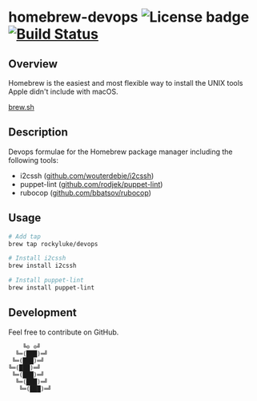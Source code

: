 # homebrew-devops ![License badge][license-img] [![Build Status][build-img]][build-url]

## Overview

Homebrew is the easiest  and most flexible way to install  the UNIX tools Apple
didn't include with macOS.

[brew.sh](https://brew.sh/)

## Description

Devops formulae for the Homebrew package manager including the following tools:

* i2cssh ([github.com/wouterdebie/i2cssh](https://github.com/wouterdebie/i2cssh/))
* puppet-lint ([github.com/rodjek/puppet-lint](https://github.com/rodjek/puppet-lint/))
* rubocop ([github.com/bbatsov/rubocop](https://github.com/bbatsov/rubocop/))

## Usage

```bash
# Add tap
brew tap rockyluke/devops

# Install i2cssh
brew install i2cssh

# Install puppet-lint
brew install puppet-lint
```

## Development

Feel free to contribute on GitHub.

```
    ╚⊙ ⊙╝
  ╚═(███)═╝
 ╚═(███)═╝
╚═(███)═╝
 ╚═(███)═╝
  ╚═(███)═╝
   ╚═(███)═╝
```

[license-img]: https://img.shields.io/badge/license-ISC-blue.svg
[build-img]: https://travis-ci.org/rockyluke/homebrew-devops.svg?branch=master
[build-url]: https://travis-ci.org/rockyluke/homebrew-devops
